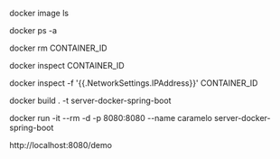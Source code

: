 <!-- List available images. -->
docker image ls

<!-- List active containers. -->
docker ps -a

<!-- Stop container. -->
docker rm CONTAINER_ID

<!-- Get container information. -->
docker inspect CONTAINER_ID

<!-- Get container ip. -->
docker inspect -f '{{.NetworkSettings.IPAddress}}' CONTAINER_ID


<!-- Compile container. -->
docker build . -t server-docker-spring-boot

<!-- Lift container. -->
docker run -it --rm -d -p 8080:8080 --name caramelo server-docker-spring-boot

<!-- docker run -it --rm -p 8080:8080 server-docker-spring-boot -->

<!-- Access the server, any other url shows an error page -->
http://localhost:8080/demo